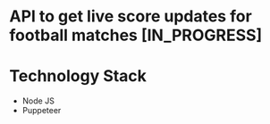 # API to get live score updates for football matches [IN_PROGRESS]

# Technology Stack
* Node JS
* Puppeteer
